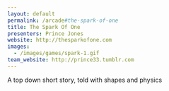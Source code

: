 ```yaml
---
layout: default
permalink: /arcade#the-spark-of-one
title: The Spark Of One
presenters: Prince Jones
website: http://thesparkofone.com
images:
  - /images/games/spark-1.gif
team_website: http://prince33.tumblr.com
---
```

A top down short story, told with shapes and physics
